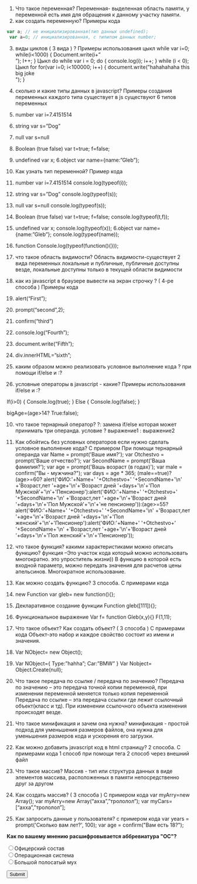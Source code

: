 ﻿1.	Что такое переменная?
Переменная-  выделенная область памяти, у переменной есть имя для обращения к данному участку памяти.
2.	как создать переменную? Примеры кода
```javascript
var a; // не инициализированная(тип данных undefined);
 var a=0; // инициализированная, с типипом данных number;
```

3.	виды циклов ( 3 вида ) ? Примеры использования
цыкл while
var i=0;
while(i<1000)
{
Document.write(i+”<br>”);
I++;
}
Цыкл do while
  var i = 0;
        do {
            console.log(i);
            i++;
        } while (i < 0);
Цыкл for
  for(var i=0; i<100000; i++)
        {
            document.write("hahahahaha  this big joke <br>");
        }
4.	сколько и какие типы данных в javascript? Примеры создания переменных каждого типа
существует в js существуют 6 типов переменных
1. number var i=7.4151514
2. string var s=”Dog”
3. null var s=null
4. Boolean (true false) var t=true; f=false;
5. undefined    var x;
6.object var name={name:”Gleb”};
5.	Как узнать тип переменной? Пример кода
1. number var i=7.4151514 
console.log(typeof(i)); 
2. string var s=”Dog”
console.log(typeof(s)); 
3. null var s=null
console.log(typeof(s)); 
4. Boolean (true false) var t=true; f=false;
console.log(typeof(t,f)); 
5. undefined    var x;
console.log(typeof(x)); 
6.object var name={name:”Gleb”};
console.log(typeof(name)); 
7.  function
Console.log(typeof(function(){}));

6.	что такое область видимости?
Область видимости-существует 2 вида переменных локальные и публичные, публичные доступны везде, локальные доступны только в текущей области видимости
7.	как из javascript в брaузере вывести на экран строчку ? ( 4-ре способа ) Примеры кода
1.	alert(“First”);
2.	prompt(“second”,2);
3.	confirm(“third”)
4.	console.log(“Fourth”);
5.	document.write(“Fifth”);
6.	div.innerHTML=”sixth”;
8.	каким образом можно реализовать условное выполнение кода ?
при помощи if/else и :?
9.	условные операторы в javascript - какие? Примеры использования
if/else и :?

If(i>0)
{
Console.log(true);
}
Else
{
Console.log(false);
}

bigAge=(age>14? True:false);

10.	что такое тернарный оператор?
?:   замена if/else которая может принимать три операнда.
условие ? выражение1 : выражение2
11.	Как обойтись без условных операторов если нужно сделать условное выполнение кода? С примером
При помощи тернарный операнда
var Name = prompt('Ваше имя?');
        var Otchestvo = prompt('Ваше отчество?');
        var SecondName = prompt('Ваша фамилия?');
        var age = prompt('Вашь возраст (в годах)');
        var male = confirm("Вы - мужчина?");
        var days = age * 365;
        (male==true)?(age>=60? alert('ФИО:'+Name+' '+Otchestvo+' '+SecondName+'\n' +'Возраст,лет '+age+'\n'+'Возраст дней '+days+'\n'+'Пол Мужской'+'\n'+'Пенсионер'):alert('ФИО:'+Name+' '+Otchestvo+' '+SecondName+'\n' +'Возраст,лет '+age+'\n'+'Возраст дней '+days+'\n'+'Пол Мужской'+'\n'+'не пенсионер')):(age>=55?alert('ФИО:'+Name+' '+Otchestvo+' '+SecondName+'\n' +'Возраст,лет '+age+'\n'+'Возраст дней '+days+'\n'+'Пол женский'+'\n'+'Пенсионер'):alert('ФИО:'+Name+' '+Otchestvo+' '+SecondName+'\n' +'Возраст,лет '+age+'\n'+'Возраст дней '+days+'\n'+'Пол женский'+'\n'+'Пенсионер'));
 

12.	что такое функция? какими характеристиками можно описать функцию?
функция –Это участок кода который можно использовать многократно. 
это упроститель жизни)) В функцию в которой есть входной параметр, можно передать значения для расчетов цены апельсинов. Многократное использование.
13.	Как можно создать функцию? 3 способа. C примерами кода
1.	new Function
var gleb= new function(){};
2.	Декларативное создание функции
Function gleb([111]){};
3.	Функциональное выражение
Var f= function Gleb(x,y){}
F(1,11);

14.	Что такое объект? Как создать объект? ( 3 способа ) С примерами кода
Объект-это набор и каждое свойство состоит из имени и значения.
1. Var NObject= new Object();
2. Var NObject={
Type:”hahha”;
Car:”BMW”
}
Var Nobject= Object.Create(null);
15.	Что такое передача по ссылке / передача по значению?
Передача по значению – это передача точной копии переменной, при изменении переменной меняется только копия переменной
Передача по ссылке – эта передача ссылки где лежит ссылочный объект(класс и тд). При изменении ссылочного объекта изменения происходят везде.
16.	Что такое минификация и зачем она нужна?
 минификация - простой подход для уменьшения размеров файлов, она нужна для уменьшения размеров кода и ускорения его загрузки.
17.	Как можно добавить javascript код в html страницу? 2 способа. C примерами кода
1 способ при помощи тега <script>тут код скрипта</script>
2 способ через внешний  файл <script src="script.js"> </script>
18.	Что такое массив?
Массив - тип или структура данных в виде элементов массива, расположенных в памяти непосредственно друг за другом
19.	Как создать массив? ( 3 способа ) С примером кода
var myArry=new Array(); 
var myArry=new Array(“ахха”,”трололол”);
var myCars=[“ахха”,”трололол”];
20.	Как запросить данные у пользователя? с примером кода
var years = prompt('Сколько вам лет?', 100);
var age = confirm("Вам есть 18?");
<form action="lol.js ">
  <p><b>Как по вашему мнению расшифровывается аббревиатура &quot;ОС&quot;?</b></p>
  <p><input type="radio" name="answer" value="a1">Офицерский состав<Br>
  <input type="radio" name="answer" value="a2">Операционная система<Br>
  <input type="radio" name="answer" value="a3">Большой полосатый мух</p>
  <p><input type="submit"></p>
 </form>



